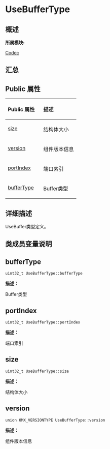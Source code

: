 # UseBufferType<a name="ZH-CN_TOPIC_0000001291040620"></a>

## **概述**<a name="section947932517083932"></a>

**所属模块:**

[Codec](_codec.md)

## **汇总**<a name="section1014322526083932"></a>

## Public 属性<a name="pub-attribs"></a>

<a name="table1291306963083932"></a>
<table><thead align="left"><tr id="row284701803083932"><th class="cellrowborder" valign="top" width="50%" id="mcps1.1.3.1.1"><p id="p20903851083932"><a name="p20903851083932"></a><a name="p20903851083932"></a>Public 属性</p>
</th>
<th class="cellrowborder" valign="top" width="50%" id="mcps1.1.3.1.2"><p id="p739134017083932"><a name="p739134017083932"></a><a name="p739134017083932"></a>描述</p>
</th>
</tr>
</thead>
<tbody><tr id="row1510960224083932"><td class="cellrowborder" valign="top" width="50%" headers="mcps1.1.3.1.1 "><p id="p99213092083932"><a name="p99213092083932"></a><a name="p99213092083932"></a><a href="_use_buffer_type.md#af585997992ea0a3fb48be6a5f590f4b3">size</a></p>
</td>
<td class="cellrowborder" valign="top" width="50%" headers="mcps1.1.3.1.2 "><p id="entry91250317083932p0"><a name="entry91250317083932p0"></a><a name="entry91250317083932p0"></a>结构体大小</p>
</td>
</tr>
<tr id="row1319875064083932"><td class="cellrowborder" valign="top" width="50%" headers="mcps1.1.3.1.1 "><p id="p124047717083932"><a name="p124047717083932"></a><a name="p124047717083932"></a><a href="_use_buffer_type.md#ad0fe2f00bf14ef86a70ee1d332caec3d">version</a></p>
</td>
<td class="cellrowborder" valign="top" width="50%" headers="mcps1.1.3.1.2 "><p id="entry1452985610083932p0"><a name="entry1452985610083932p0"></a><a name="entry1452985610083932p0"></a>组件版本信息</p>
</td>
</tr>
<tr id="row2002047301083932"><td class="cellrowborder" valign="top" width="50%" headers="mcps1.1.3.1.1 "><p id="p1592144085083932"><a name="p1592144085083932"></a><a name="p1592144085083932"></a><a href="_use_buffer_type.md#a734aa7aa8028cbfe5a7bd91adc1f9a36">portIndex</a></p>
</td>
<td class="cellrowborder" valign="top" width="50%" headers="mcps1.1.3.1.2 "><p id="entry1239370063083932p0"><a name="entry1239370063083932p0"></a><a name="entry1239370063083932p0"></a>端口索引</p>
</td>
</tr>
<tr id="row651212857083932"><td class="cellrowborder" valign="top" width="50%" headers="mcps1.1.3.1.1 "><p id="p244586386083932"><a name="p244586386083932"></a><a name="p244586386083932"></a><a href="_use_buffer_type.md#a406bd930710c9beb0d0a8c9f4d7b0a99">bufferType</a></p>
</td>
<td class="cellrowborder" valign="top" width="50%" headers="mcps1.1.3.1.2 "><p id="p889185814513"><a name="p889185814513"></a><a name="p889185814513"></a>Buffer类型</p>
</td>
</tr>
</tbody>
</table>

## **详细描述**<a name="section546469247083932"></a>

UseBuffer类型定义。

## **类成员变量说明**<a name="section1846330882083932"></a>

## bufferType<a name="a406bd930710c9beb0d0a8c9f4d7b0a99"></a>

```
uint32_t UseBufferType::bufferType
```

**描述：**

Buffer类型

## portIndex<a name="a734aa7aa8028cbfe5a7bd91adc1f9a36"></a>

```
uint32_t UseBufferType::portIndex
```

**描述：**

端口索引

## size<a name="af585997992ea0a3fb48be6a5f590f4b3"></a>

```
uint32_t UseBufferType::size
```

**描述：**

结构体大小

## version<a name="ad0fe2f00bf14ef86a70ee1d332caec3d"></a>

```
union OMX_VERSIONTYPE UseBufferType::version
```

**描述：**

组件版本信息

